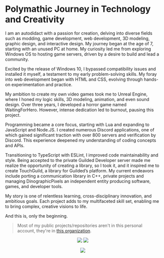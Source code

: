 # Polymathic Journey in Technology and Creativity

I am an autodidact with a passion for creation, delving into diverse fields such as modding, game development, web development, 3D modeling, graphic design, and interactive design. My journey began at the age of 7, starting with an unused PC at home. My curiosity led me from exploring Windows OS to hosting game servers, driven by a desire to build and lead a community.

Excited by the release of Windows 10, I bypassed compatibility issues and installed it myself, a testament to my early problem-solving skills. My foray into web development began with HTML and CSS, evolving through hands-on experimentation and practice.

My ambition to create my own video games took me to Unreal Engine, where I honed my logic skills, 3D modeling, animation, and even sound design. Over three years, I developed a horror game named WaitingForHero. However, intense dedication led to burnout, pausing this project.

Programming became a core focus, starting with Lua and expanding to JavaScript and Node.JS. I created numerous Discord applications, one of which gained significant traction with over 800 servers and verification by Discord. This experience deepened my understanding of coding concepts and APIs.

Transitioning to TypeScript with ESLint, I improved code maintainability and style. Being accepted to the private Guilded Developer server made me realize the opportunity of creating a library, so I took it, and it inspired me to create TouchGuild, a library for Guilded’s platform. My current endeavors include porting a communication library in C++, private projects and managing DinographicPixels an independent entity producing software, games, and developer tools.

My story is one of relentless learning, cross-disciplinary innovation, and ambitious goals. Each project adds to my multifaceted skill set, enabling me to bring complex, creative visions to life.

And this is, only the beginning.


> Most of my public projects/repositories aren't in this personal account, they're in [this organization](https://github.com/DinographicPixels).

<p align="center">
<img src="https://github-readme-stats.vercel.app/api?username=PakkoGraphic&count_private=true&show_icons=true&theme=tokyonight">

<img href="https://discord.com/users/387942462393417729" src="https://lanyard.cnrad.dev/api/387942462393417729">
</p>

<p align="center">
<img src="https://github-profile-trophy.vercel.app/?username=PakkoGraphic&theme=tokyonight">
</p>
